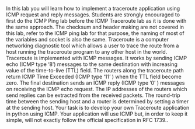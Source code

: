 In this lab you will learn how to implement a traceroute application using ICMP request and reply
messages. Students are strongly encouraged to first do the ICMP Ping lab before the ICMP Traceroute
lab as it is done with the same approach. The checksum and header making are not covered in this lab,
refer to the ICMP ping lab for that purpose, the naming of most of the variables and socket is also the
same.
Traceroute is a computer networking diagnostic tool which allows a user to trace the route from a host
running the traceroute program to any other host in the world. Traceroute is implemented with ICMP
messages. It works by sending ICMP echo (ICMP type ‘8’) messages to the same destination with
increasing value of the time-to-live (TTL) field. The routers along the traceroute path return ICMP Time
Exceeded (ICMP type ‘11’ ) when the TTL field become zero. The final destination sends an ICMP reply
(ICMP type ’0’ ) messages on receiving the ICMP echo request. The IP addresses of the routers which
send replies can be extracted from the received packets. The round-trip time between the sending host and
a router is determined by setting a timer at the sending host.
Your task is to develop your own Traceroute application in python using ICMP. Your application will use
ICMP but, in order to keep it simple, will not exactly follow the official specification in RFC 1739..
